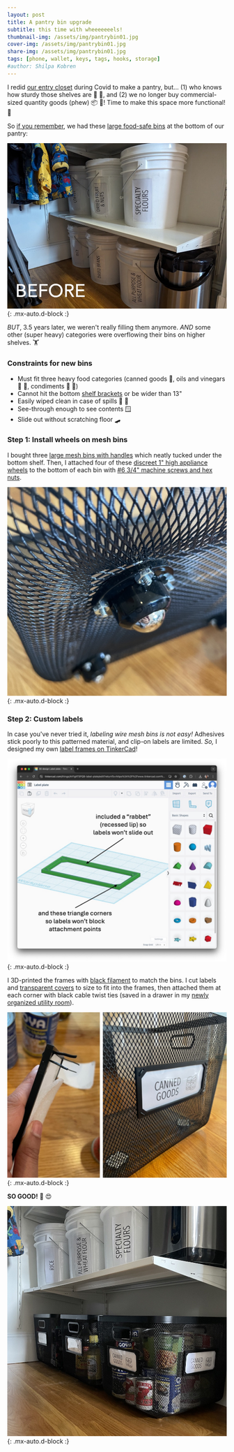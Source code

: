 ```yaml
---
layout: post
title: A pantry bin upgrade
subtitle: this time with wheeeeeeels!
thumbnail-img: /assets/img/pantrybin01.jpg
cover-img: /assets/img/pantrybin01.jpg
share-img: /assets/img/pantrybin01.jpg
tags: [phone, wallet, keys, tags, hooks, storage]
#author: Shilpa Kobren
---
```


I redid [our entry closet](../2021-04-01-entry-closet) during Covid to make a pantry, but... (1) who knows how sturdy those shelves are :muscle: :grimacing:, and (2) we no longer buy 
commercial-sized quantity goods (phew) :package: :canned_food:! Time to make this space more functional! :hammer:

So [if you remember](../2021-04-01-entry-closet), we had these [large food-safe bins](https://www.amazon.com/gp/product/B01BLKPDHM/) at the bottom of our pantry:

![pantrybins](../assets/img/pantrybin02.jpg){: .mx-auto.d-block :}

*BUT*, 3.5 years later, we weren't really filling them anymore. *AND* some other (super heavy) categories were overflowing their
bins on higher shelves. :weight_lifting:

### Constraints for new bins
* Must fit three heavy food categories (canned goods :canned_food:, oils and vinegars :champagne: :sake:, condiments :baby_bottle: :honey_pot:)
* Cannot hit the bottom [shelf brackets](https://www.ikea.com/us/en/p/boaxel-bracket-white-60448733/) or be wider than 13"
* Easily wiped clean in case of spills :soap: :sponge:
* See-through enough to see contents :window:
* Slide out without scratching floor :skateboard:

### Step 1: Install wheels on mesh bins

I bought three [large mesh bins with handles](https://www.target.com/p/large-metal-mesh-bin-black-brightroom-8482/-/A-86383818) 
which neatly tucked under the bottom shelf. 
Then, I attached four of these [discreet 1" high appliance wheels](https://www.amazon.com/dp/B0C69FPVPB?th=1) to the bottom of each bin 
with [#6 3/4" machine screws and hex nuts](https://www.homedepot.com/p/Everbilt-6-32-x-3-4-in-Stainless-Steel-Phillips-Flat-Head-Machine-Screw-6-Pack-833681/320773347). 

![pantrybins](../assets/img/pantrybin03.jpg){: .mx-auto.d-block :}

### Step 2: Custom labels

In case you've never tried it, *labeling wire mesh bins is not easy!*
Adhesives stick poorly to this patterned material, and clip-on labels are limited. 
*So,* I designed my own [label frames on TinkerCad](https://www.tinkercad.com/things/4rl1ghTSPQB-label-frame?sharecode=cwNn2gDKjLwdvM10SBTowvJ3qeFwapp3-Hj2iHge15o)! 

![pantrybins](../assets/img/pantrybin04.jpg){: .mx-auto.d-block :}

I 3D-printed the frames with [black filament](https://www.amazon.com/HATCHBOX-3D-Filament-Dimensional-Accuracy/dp/B00J0ECR5I) to match the bins. 
I cut labels and [transparent covers](https://www.amazon.com/gp/product/B091BVB3GF) to size to fit into the frames, then 
attached them at each corner with black cable twist ties (saved in a drawer in my [newly organized utility room](../2024-06-26-laundry)). 

![pantrybins](../assets/img/pantrybin05.jpg){: .mx-auto.d-block :}

**SO GOOD!** :raised_hands: :heart_eyes:

![pantrybins](../assets/img/pantrybin01.jpg){: .mx-auto.d-block :}
